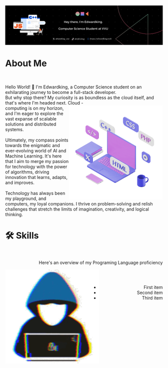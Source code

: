 ![Banner](./GithubREADMEBanner.png)
</br>
# About Me
</br>

Hello World! 👋 I'm Edwardking, a Computer Science student on an exhilarating journey to become a full-stack developer. </br>
But why stop there? My curiosity is as boundless as the cloud itself, and that's where I'm headed next. Cloud <img src="./setup.gif" height="300" width="300" align = "right">
  -</br>computing is on my horizon, and I'm eager to explore the vast expanse of scalable solutions and distributed systems. </br>
</br>
Ultimately, my compass points towards the enigmatic and ever-evolving world of AI and</br> Machine Learning. 
  It's here that I aim to merge my passion for technology with the power of algorithms, driving innovation that learns, adapts, and improves.</br>
  </br>
  Technology has always been my playground, and computers, my loyal companions. I thrive on problem-solving and relish challenges that stretch the limits of imagination, creativity, and logical thinking.
  </br>

  # 🛠️ Skills 
  </br>
  <p align="right"> Here's an overview of my Programing Language proficiency </p>
  <img src="./hacker.gif" height="300" width="300" align = "left"> </br>  
  </br>
<ul align= "right">
  <li>First item</li>
  <li>Second item</li>
  <li>Third item</li>
</ul>
